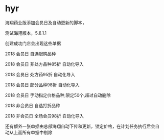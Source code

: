 # hyr
海翔药业版添加会员日及自动更新的脚本，

测试海翔版本，5.8.1.1


创建成功门店会出现这些单据


2018 会员日 自选限购品种


2018 会员日 非处方品种85折 自动化导入


2018 会员日 处方药95折 自动化导入


2018 会员日 部分品种98折 自动化导入


2018 会员日 手动指定价格品种,限定50个,超过自动删除


2018 非会员日 自选打折品种

  
2018 非会员日 全场会员98折 自动化导入

还有额外一张单据由总部海翔自动下传和更新，锁定价格，在计划任务执行后会自动从上面所有单据中剔除
